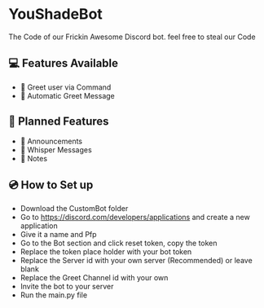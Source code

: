 # YouShadeBot
The Code of our Frickin Awesome Discord bot.
feel free to steal our Code

## 💻 Features Available
- 🙍 Greet user via Command
- 👋 Automatic Greet Message

## 💾 Planned Features
- 📣 Announcements
- 🤫 Whisper Messages
- 📒 Notes 

## 💿 How to Set up
- Download the CustomBot folder
- Go to https://discord.com/developers/applications and create a new application
- Give it a name and Pfp
- Go to the Bot section and click reset token, copy the token
- Replace the token place holder with your bot token
- Replace the Server id with your own server (Recommended) or leave blank
- Replace the Greet Channel id with your own
- Invite the bot to your server
- Run the main.py file
